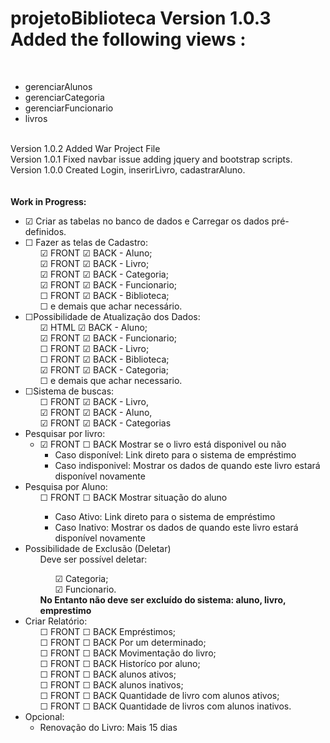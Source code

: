 # projetoBiblioteca Version 1.0.3 Added the following views :
<br>
<ul>
    <li>gerenciarAlunos</li>
    <li>gerenciarCategoria</li>
    <li>gerenciarFuncionario</li>
    <li>livros</li>
</ul>
<br> Version 1.0.2 Added War Project File
<br> Version 1.0.1 Fixed navbar issue adding jquery and bootstrap scripts.
<br> Version 1.0.0 Created Login, inserirLivro, cadastrarAluno.
<br>
<br>
<br>
<strong>Work in Progress:</strong>
<ul>
    <li>&#9745; Criar as tabelas no banco de dados e Carregar os dados pré-definidos.</li>
    <li>&#9744; Fazer as telas de Cadastro:
        <ul>&#9745; FRONT &#9745; BACK - Aluno;
            <br>&#9745; FRONT &#9745; BACK - Livro;
            <br>&#9745; FRONT &#9745; BACK - Categoria;
            <br>&#9745; FRONT &#9745; BACK - Funcionario;
            <br>&#9744; FRONT &#9745; BACK - Biblioteca;
            <br>&#9744; e demais que achar necessário.
        </ul>
    </li>
    <li>&#9744;Possibilidade de Atualização dos Dados:
        <ul>&#9745; HTML &#9745; BACK - Aluno;
            <br>&#9745; FRONT &#9745; BACK - Funcionario;
            <br>&#9744; FRONT &#9745; BACK - Livro;
            <br>&#9744; FRONT &#9745; BACK - Biblioteca;
            <br>&#9745; FRONT &#9745; BACK - Categoria;
            <br>&#9744; e demais que achar necessario.
        </ul>
    </li>
    <li>&#9744;Sistema de buscas:
        <ul> &#9744; FRONT &#9745; BACK - Livro,
            <br>&#9745; FRONT &#9745; BACK - Aluno,
            <br>&#9745; FRONT &#9745; BACK - Categorias</ul>
    </li>
    <li>Pesquisar por livro:
        <ul>
            <li>&#9745; FRONT &#9744; BACK Mostrar se o livro está disponivel ou não
                <ul>
                    <li>Caso disponível: Link direto para o sistema de empréstimo</li>
                    <li>Caso indisponivel: Mostrar os dados de quando este livro estará disponível novamente</li>
                </ul>
            </li>
        </ul>
    </li>
    <li>Pesquisa por Aluno:
        <ul>
            &#9744; FRONT &#9744; BACK Mostrar situação do aluno
            <ul>
                <li>Caso Ativo: Link direto para o sistema de empréstimo</li>
                <li>Caso Inativo: Mostrar os dados de quando este livro estará disponível novamente</li>
            </ul>
        </ul>
    </li>
    <li>Possibilidade de Exclusão (Deletar)
        <ul>
            Deve ser possível deletar:
            <ul>&#9745; Categoria;
                <br>&#9745; Funcionario.</ul>
            <strong>No Entanto não deve ser excluído do sistema: aluno, livro, emprestimo</strong>
        </ul>
    </li>
    <li>Criar Relatório:
        <ul>
            &#9744; FRONT &#9744; BACK Empréstimos;
            <br>&#9744; FRONT &#9744; BACK Por um determinado;
            <br>&#9744; FRONT &#9744; BACK Movimentação do livro;
            <br>&#9744; FRONT &#9744; BACK Historíco por aluno;
            <br>&#9744; FRONT &#9744; BACK alunos ativos;
            <br>&#9744; FRONT &#9744; BACK alunos inativos;
            <br>&#9744; FRONT &#9744; BACK Quantidade de livro com alunos ativos;
            <br>&#9744; FRONT &#9744; BACK Quantidade de livros com alunos inativos.
        </ul>
    </li>
    <li>Opcional:
        <ul>
            <li>Renovação do Livro: Mais 15 dias</li>
        </ul>
    </li>
</ul>
